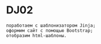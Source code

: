 # DJ02
    поработаем с шаблонизатором Jinja;
    оформим сайт с помощью Bootstrap;
    отобразим html-шаблоны.
 
